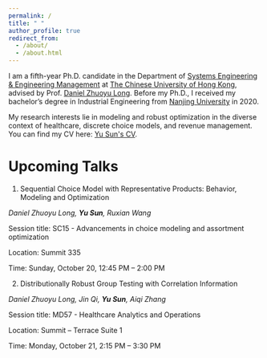 ```yaml
---
permalink: /
title: " "
author_profile: true
redirect_from: 
  - /about/
  - /about.html
---
```


I am a fifth-year Ph.D. candidate in the Department of [Systems Engineering & Engineering Management](https://www.se.cuhk.edu.hk/) at [The Chinese University of Hong Kong](https://www.cuhk.edu.hk/english/index.html), advised by Prof. [Daniel Zhuoyu Long](https://www1.se.cuhk.edu.hk/~zylong/). 
Before my Ph.D., I received my bachelor’s degree in Industrial Engineering from [Nanjing University](https://www.nju.edu.cn/en/) in 2020.

My research interests lie in modeling and robust optimization in the diverse context of healthcare, discrete choice models, and revenue management. You can find my CV here:  [Yu Sun's CV](../assets/Curriculum_Vitae.pdf).


Upcoming Talks
======
1. Sequential Choice Model with Representative Products: Behavior, Modeling and Optimization

_Daniel Zhuoyu Long, **Yu Sun**, Ruxian Wang_

Session title: SC15 - Advancements in choice modeling and assortment optimization

Location: Summit 335

Time: Sunday, October 20, 12:45 PM – 2:00 PM

2. Distributionally Robust Group Testing with Correlation Information

_Daniel Zhuoyu Long, Jin Qi, **Yu Sun**, Aiqi Zhang_

Session title: MD57 - Healthcare Analytics and Operations

Location: Summit – Terrace Suite 1

Time: Monday, October 21, 2:15 PM – 3:30 PM
